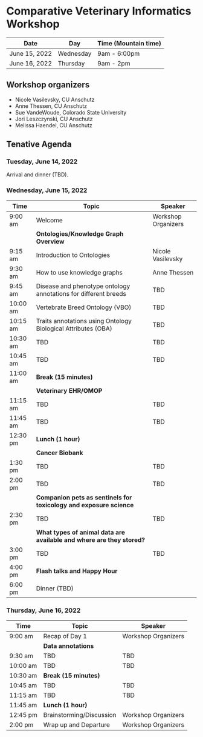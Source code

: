 # Comparative Veterinary Informatics Workshop

Date | Day | Time (Mountain time) 
-- | -- | -- 
June 15, 2022 | Wednesday | 9am - 6:00pm
June 16, 2022 | Thursday | 9am - 2pm

## Workshop organizers
- Nicole Vasilevsky, CU Anschutz
- Anne Thessen, CU Anschutz
- Sue VandeWoude, Colorado State University
- Jori Leszczynski, CU Anschutz
- Melissa Haendel, CU Anschutz

## Tenative Agenda

### Tuesday, June 14, 2022

Arrival and dinner (TBD).

### Wednesday, June 15, 2022
Time | Topic | Speaker
-- | -- | -- 
9:00 am | Welcome | Workshop Organizers
| | **Ontologies/Knowledge Graph Overview** | |
9:15 am | Introduction to Ontologies | Nicole Vasilevsky 
9:30 am | How to use knowledge graphs | Anne Thessen
9:45 am | Disease and phenotype ontology annotations for different breeds  | TBD
10:00 am | Vertebrate Breed Ontology (VBO) | TBD
10:15 am | Traits annotations using Ontology Biological Attributes (OBA) | TBD
10:30 am | TBD | TBD
10:45 am | TBD | TBD
11:00 am |  **Break (15 minutes)** |
| | **Veterinary EHR/OMOP** | | 
11:15 am | TBD | TBD
11:45 am | TBD | TBD
12:30 pm | **Lunch (1 hour)** | |
| | **Cancer Biobank** | | 
1:30 pm | TBD | TBD
2:00 pm | TBD | TBD
| | **Companion pets as sentinels for toxicology and exposure science** | |
2:30 pm | TBD | TBD
| | **What types of animal data are available and where are they stored?** | |
3:00 pm | TBD | TBD
4:00 pm | **Flash talks and Happy Hour** | 
6:00 pm | Dinner (TBD)


### Thursday, June 16, 2022
Time | Topic | Speaker
-- | -- | -- 
9:00 am | Recap of Day 1 | Workshop Organizers
| | **Data annotations** | |
9:30 am | TBD | TBD
10:00 am | TBD | TBD
10:30 am | **Break (15 minutes)** | 
10:45 am | TBD | TBD
11:15 am | TBD | TBD
11:45 am | **Lunch (1 hour)** | |
12:45 pm | Brainstorming/Discussion | Workshop Organizers
2:00 pm | Wrap up and Departure | Workshop Organizers

